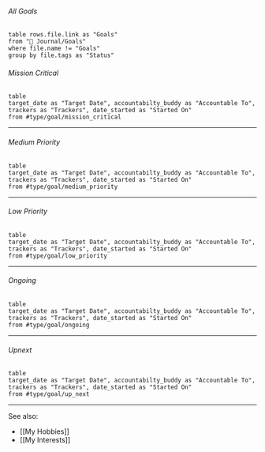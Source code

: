 ###### All Goals
```dataview
table rows.file.link as "Goals"
from "🌱 Journal/Goals"
where file.name != "Goals"
group by file.tags as "Status"
```


###### Mission Critical
```dataview
table 
target_date as "Target Date", accountabilty_buddy as "Accountable To", trackers as "Trackers", date_started as "Started On"
from #type/goal/mission_critical  
```

---

###### Medium Priority
```dataview
table 
target_date as "Target Date", accountabilty_buddy as "Accountable To", trackers as "Trackers", date_started as "Started On"
from #type/goal/medium_priority   
```

---

###### Low Priority
```dataview
table 
target_date as "Target Date", accountabilty_buddy as "Accountable To", trackers as "Trackers", date_started as "Started On"
from #type/goal/low_priority   
```

---

###### Ongoing
```dataview
table 
target_date as "Target Date", accountabilty_buddy as "Accountable To", trackers as "Trackers", date_started as "Started On"
from #type/goal/ongoing   
```

---

###### Upnext
```dataview
table 
target_date as "Target Date", accountabilty_buddy as "Accountable To", trackers as "Trackers", date_started as "Started On"
from #type/goal/up_next   
```

---


See also:
- [[My Hobbies]]
- [[My Interests]]